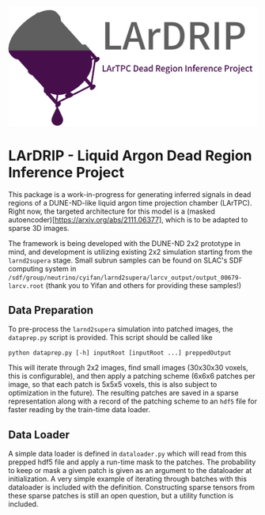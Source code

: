 ![alt text](https://github.com/DanielMDouglas/LArDRIP/blob/main/logo.png?raw=true)

# LArDRIP - Liquid Argon Dead Region Inference Project

This package is a work-in-progress for generating inferred signals in dead regions of a DUNE-ND-like liquid argon time projection chamber (LArTPC).  Right now, the targeted architecture for this model is a (masked autoencoder)[https://arxiv.org/abs/2111.06377], which is to be adapted to sparse 3D images.

The framework is being developed with the DUNE-ND 2x2 prototype in mind, and development is utilizing existing 2x2 simulation starting from the `larnd2supera` stage.  Small subrun samples can be found on SLAC's SDF computing system in `/sdf/group/neutrino/cyifan/larnd2supera/larcv_output/output_00679-larcv.root` (thank you to Yifan and others for providing these samples!)

## Data Preparation

To pre-process the `larnd2supera` simulation into patched images, the `dataprep.py` script is provided.  This script should be called like

```
python dataprep.py [-h] inputRoot [inputRoot ...] preppedOutput
```

This will iterate through 2x2 images, find small images (30x30x30 voxels, this is configurable), and then apply a patching scheme (6x6x6 patches per image, so that each patch is 5x5x5 voxels, this is also subject to optimization in the future).  The resulting patches are saved in a sparse representation along with a record of the patching scheme to an `hdf5` file for faster reading by the train-time data loader.

## Data Loader

A simple data loader is defined in `dataloader.py` which will read from this prepped hdf5 file and apply a run-time mask to the patches.  The probability to keep or mask a given patch is given as an argument to the dataloader at initialization.  A very simple example of iterating through batches with this dataloader is included with the definition.  Constructing sparse tensors from these sparse patches is still an open question, but a utility function is included.
